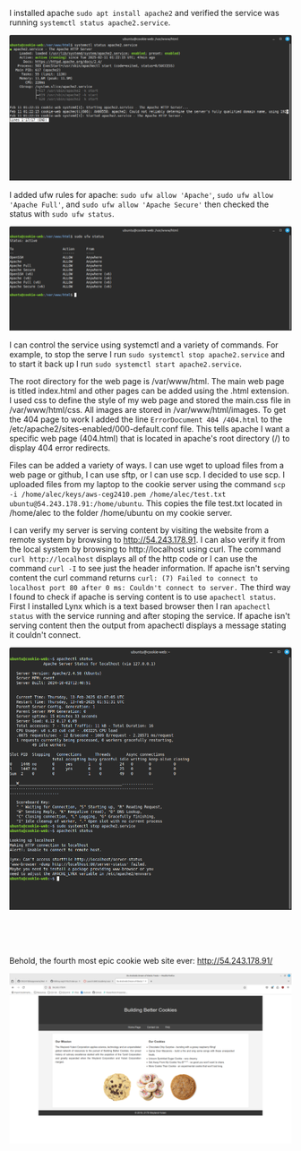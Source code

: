 I installed apache `sudo apt install apache2` and verified the service was running `systemctl status apache2.service`.

![](task2-1.png)

I added ufw rules for apache: `sudo ufw allow 'Apache'`, `sudo ufw allow 'Apache Full'`, and `sudo ufw allow 'Apache Secure'` then checked the status with `sudo ufw status`.

![](task2-2.png)

I can control the service using systemctl and a variety of commands. For example, to stop the serve I run `sudo systemctl stop apache2.service` and to start it back up I run `sudo systemctl start apache2.service`.

The root directory for the web page is /var/www/html.  The main web page is titled index.html and other pages can be added using the .html extension.  I used css to define the style of my web page and stored the main.css file in /var/www/html/css.  All images are stored in /var/www/html/images.  To get the 404 page to work I added the line `ErrorDocument 404 /404.html` to the /etc/apache2/sites-enabled/000-default.conf file.  This tells apache I want a specific web page (404.html) that is located in apache's root directory (/) to display 404 error redirects.

Files can be added a variety of ways.  I can use wget to upload files from a web page or github, I can use sftp, or I can use scp.  I decided to use scp. I uploaded files from my laptop to the cookie server using the command `scp -i /home/alec/keys/aws-ceg2410.pem /home/alec/test.txt ubuntu@54.243.178.91:/home/ubuntu`.  This copies the file test.txt located in /home/alec to the folder /home/ubuntu on my cookie server.

I can verify my server is serving content by visiting the website from a remote system by browsing to http://54.243.178.91.  I can also verify it from the local system by browsing to http://localhost using curl.  The command `curl http://localhost` displays all of the http code or I can use the command `curl -I` to see just the header information.  If apache isn't serving content the curl command returns `curl: (7) Failed to connect to localhost port 80 after 0 ms: Couldn't connect to server.`  The third way I found to check if apache is serving content is to use `apachectl status`.  First I installed Lynx which is a text based browser then I ran `apachectl status` with the service running and after stoping the service.  If apache isn't serving content then the output from apachectl displays a message stating it couldn't connect.

![](task2-4.png)

<br>
<br>
<br>

Behold, the fourth most epic cookie web site ever: http://54.243.178.91/

![](task2-3.png)


